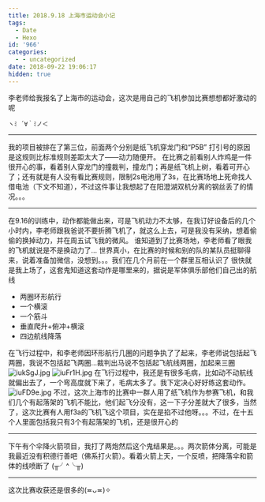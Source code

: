```yaml
---
title: 2018.9.18 上海市运动会小记
tags:
  - Date
  - Hexo
id: '966'
categories:
  - - uncategorized
date: 2018-09-22 19:06:17
hidden: true
---
```


李老师给我报名了上海市的运动会，这次是用自己的飞机参加比赛想想都好激动的呢

`ヽﾐ ´∀｀ﾐノ＜`
<!-- more -->
* * *

我的项目被排在了第三位，前面两个分别是纸飞机穿龙门和“P5B” 打引号的原因是这规则比标准规则差距太大了——动力随便开。 在比赛之前看别人炸鸡是一件很开心的事，看着别人穿龙门的撞裁判，撞龙门；再是纸飞机上树，看着可开心了；还有就是有人没有看比赛规则，限制2s电池用了3s，在比赛场地上死命找人借电池（下文不知道），不过这件事让我想起了在阳澄湖双机分离的钢丝丢了的情况。。。

* * *

在9.16的训练中，动作都能做出来，可是飞机动力不太够，在我订好设备后的几个小时内，李老师跟我爸说不要折腾飞机了，就这么上去，可是我没有采纳，想着偷偷的换掉动力，并在周五试飞我的微风。 谁知道到了比赛场地，李老师看了眼我的飞机就说是不是换动力了... 世界真小，在比赛的时候和别的队的某队员挺聊得来，说着准备加微信，没想到。。。我们在几个月前在一个群里互相认识了 很快就是我上场了，这套鬼知道这套动作是哪里来的，据说是军体俱乐部他们自己出的航线

*   两圈环形航行
*   一个横滚
*   一个筋斗
*   垂直爬升+俯冲+横滚
*   四边航线降落

在飞行过程中，和李老师因环形航行几圈的问题争执了了起来，李老师说包括起飞两圈，我说不包括起飞两圈...裁判出马说不包括起飞航线两圈，加起来三圈 ![iukSgJ.jpg](https://history.whrblog.online//2019/04/07/image-bed-1/iukSgJ.md.jpg) ![iuFr1H.jpg](https://history.whrblog.online//2019/04/07/image-bed-1/iuFr1H.md.jpg) 在飞行过程中，我还是有很多毛病，比如动不动航线就偏出去了，一个弯高度就下来了，毛病太多了。我下定决心好好练这套动作。 ![iuFD9e.jpg](https://history.whrblog.online//2019/04/07/image-bed-1/iuFD9e.md.jpg) 不过，这次上海市的比赛中一群人用了纸飞机作为参赛飞机，和我们几个有起落架的飞机不能比，他们起飞分没有，这一下子分差就大了很多，当然了，这次比赛有人用f3a的飞机飞这个项目，实在是掐不过他呀。。。不过，在十五个人里面包括我只有3个有起落架的飞机，还是很开心的

* * *

下午有个伞降火箭项目，我打了两炮然后这个鬼结果是。。。两次箭体分离，可能是我最近没有积德行善吧（佛系打火箭）。看着火箭上天，一个反喷，把降落伞和箭体的线喷断了 (╥╯^╰╥)

* * *

这次比赛收获还是很多的(≖ᴗ≖)✧